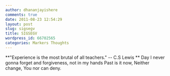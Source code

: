 ```yaml
---
author: dhananjayishere
comments: true
date: 2011-08-23 12:54:29
layout: post
slug: sigsegv
title: SIGSEGV
wordpress_id: 66702565
categories: Markers Thoughts
---
```


**"Experience is the most brutal of all teachers."
  -- C.S Lewis
**
Day I never gonna forget and forgiveness,
not in my hands
Past is it now,
Neither change,
You nor can deny.
